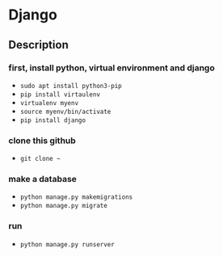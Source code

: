 # Django
Description
--------------
### first, install python, virtual environment and django
  * `sudo apt install python3-pip`
  * `pip install virtaulenv`
  * `virtualenv myenv`
  * `source myenv/bin/activate`
  * `pip install django`
  
  
### clone this github
  * `git clone ~`
  
### make a database
  * `python manage.py makemigrations`
  * `python manage.py migrate`
 
### run
  * `python manage.py runserver`


